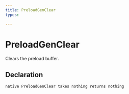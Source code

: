 ```yaml
---
title: PreloadGenClear
types:

---
```


# PreloadGenClear
Clears the preload buffer.

## Declaration

```jass
native PreloadGenClear takes nothing returns nothing
```
